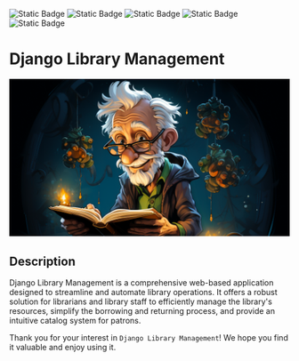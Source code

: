 ![Static Badge](https://img.shields.io/badge/Made_With-Python-blue?style=for-the-badge&logo=python&logoColor=brightgreen)
![Static Badge](https://img.shields.io/badge/Django-Template-blue?style=for-the-badge&logo=django&logoColor=brightgreen)
![Static Badge](https://img.shields.io/badge/Open-Source-blue?style=for-the-badge&logo=love&logoColor=brightgreen)
![Static Badge](https://img.shields.io/badge/License-MIT-blue?style=for-the-badge&logo=opensourceinitiative&logoColor=brightgreen)
![Static Badge](https://img.shields.io/badge/PostgreSQL-15-blue?style=for-the-badge&logo=postgresql&logoColor=brightgreens)


# Django Library Management
![old_3_ratio_16_9.png](docs%2Fimages%2Fold_3_ratio_16_9.png)

## Description
Django Library Management is a comprehensive web-based application designed to streamline and automate library operations. It offers a robust solution for librarians and library staff to efficiently manage the library's resources, simplify the borrowing and returning process, and provide an intuitive catalog system for patrons.












Thank you for your interest in `Django Library Management`! We hope you find it valuable and enjoy using it. 